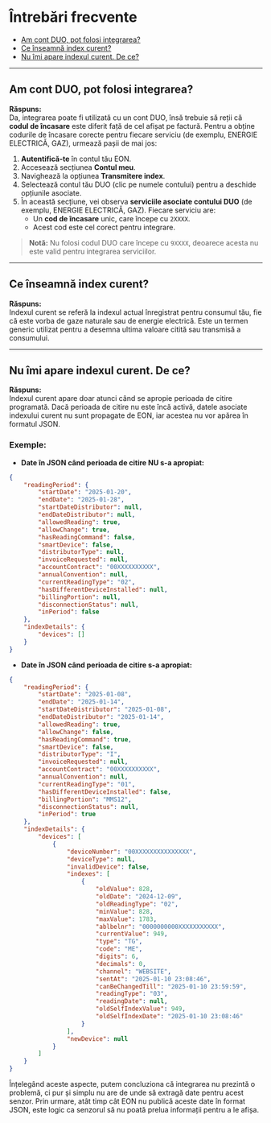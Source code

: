 # Întrebări frecvente

- [Am cont DUO, pot folosi integrarea?](#am-cont-duo-pot-folosi-integrarea)
- [Ce înseamnă index curent?](#ce-înseamnă-index-curent)
- [Nu îmi apare indexul curent. De ce?](#nu-îmi-apare-indexul-curent-de-ce)

---

## Am cont DUO, pot folosi integrarea?

**Răspuns:**  
Da, integrarea poate fi utilizată cu un cont DUO, însă trebuie să reții că **codul de încasare** este diferit față de cel afișat pe factură. Pentru a obține codurile de încasare corecte pentru fiecare serviciu (de exemplu, ENERGIE ELECTRICĂ, GAZ), urmează pașii de mai jos:

1. **Autentifică-te** în contul tău EON.
2. Accesează secțiunea **Contul meu**.
3. Navighează la opțiunea **Transmitere index**.
4. Selectează contul tău DUO (clic pe numele contului) pentru a deschide opțiunile asociate.
5. În această secțiune, vei observa **serviciile asociate contului DUO** (de exemplu, ENERGIE ELECTRICĂ, GAZ). Fiecare serviciu are:
   - Un **cod de încasare** unic, care începe cu `2XXXX`.  
   - Acest cod este cel corect pentru integrare.

> **Notă:** Nu folosi codul DUO care începe cu `9XXXX`, deoarece acesta nu este valid pentru integrarea serviciilor.

---

## Ce înseamnă index curent?

**Răspuns:**  
Indexul curent se referă la indexul actual înregistrat pentru consumul tău, fie că este vorba de gaze naturale sau de energie electrică. Este un termen generic utilizat pentru a desemna ultima valoare citită sau transmisă a consumului.

---

## Nu îmi apare indexul curent. De ce?

**Răspuns:**  
Indexul curent apare doar atunci când se apropie perioada de citire programată. Dacă perioada de citire nu este încă activă, datele asociate indexului curent nu sunt propagate de EON, iar acestea nu vor apărea în formatul JSON.

### Exemple:
- **Date în JSON când perioada de citire NU s-a apropiat:**

```json
{
    "readingPeriod": {
        "startDate": "2025-01-20",
        "endDate": "2025-01-28",
        "startDateDistributor": null,
        "endDateDistributor": null,
        "allowedReading": true,
        "allowChange": true,
        "hasReadingCommand": false,
        "smartDevice": false,
        "distributorType": null,
        "invoiceRequested": null,
        "accountContract": "00XXXXXXXXXX",
        "annualConvention": null,
        "currentReadingType": "02",
        "hasDifferentDeviceInstalled": null,
        "billingPortion": null,
        "disconnectionStatus": null,
        "inPeriod": false
    },
    "indexDetails": {
        "devices": []
    }
}
```
- **Date în JSON când perioada de citire s-a apropiat:**
```json
{
    "readingPeriod": {
        "startDate": "2025-01-08",
        "endDate": "2025-01-14",
        "startDateDistributor": "2025-01-08",
        "endDateDistributor": "2025-01-14",
        "allowedReading": true,
        "allowChange": false,
        "hasReadingCommand": true,
        "smartDevice": false,
        "distributorType": "I",
        "invoiceRequested": null,
        "accountContract": "00XXXXXXXXXX",
        "annualConvention": null,
        "currentReadingType": "01",
        "hasDifferentDeviceInstalled": false,
        "billingPortion": "MMS12",
        "disconnectionStatus": null,
        "inPeriod": true
    },
    "indexDetails": {
        "devices": [
            {
                "deviceNumber": "00XXXXXXXXXXXXXXX",
                "deviceType": null,
                "invalidDevice": false,
                "indexes": [
                    {
                        "oldValue": 828,
                        "oldDate": "2024-12-09",
                        "oldReadingType": "02",
                        "minValue": 828,
                        "maxValue": 1783,
                        "ablbelnr": "0000000000XXXXXXXXXXX",
                        "currentValue": 949,
                        "type": "TG",
                        "code": "ME",
                        "digits": 6,
                        "decimals": 0,
                        "channel": "WEBSITE",
                        "sentAt": "2025-01-10 23:08:46",
                        "canBeChangedTill": "2025-01-10 23:59:59",
                        "readingType": "03",
                        "readingDate": null,
                        "oldSelfIndexValue": 949,
                        "oldSelfIndexDate": "2025-01-10 23:08:46"
                    }
                ],
                "newDevice": null
            }
        ]
    }
}
```
Înțelegând aceste aspecte, putem concluziona că integrarea nu prezintă o problemă, ci pur și simplu nu are de unde să extragă date pentru acest senzor. Prin urmare, atât timp cât EON nu publică aceste date în format JSON, este logic ca senzorul să nu poată prelua informații pentru a le afișa.
